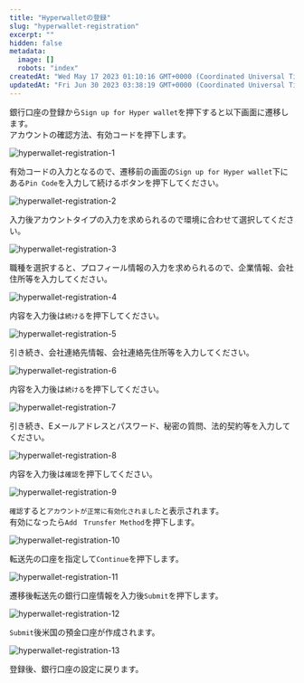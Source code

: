 ```yaml
---
title: "Hyperwalletの登録"
slug: "hyperwallet-registration"
excerpt: ""
hidden: false
metadata: 
  image: []
  robots: "index"
createdAt: "Wed May 17 2023 01:10:16 GMT+0000 (Coordinated Universal Time)"
updatedAt: "Fri Jun 30 2023 03:38:19 GMT+0000 (Coordinated Universal Time)"
---
```

銀行口座の登録から`Sign up for Hyper wallet`を押下すると以下画面に遷移します。  
アカウントの確認方法、有効コードを押下します。

![hyperwallet-registration-1](/ja/img/aws-marketplace-integration/hyperwallet-registration/hyperwallet-registration-1.png)

有効コードの入力となるので、遷移前の画面の`Sign up for Hyper wallet`下にある`Pin Code`を入力して続けるボタンを押下してください。

![hyperwallet-registration-2](/ja/img/aws-marketplace-integration/hyperwallet-registration/hyperwallet-registration-2.png)

入力後アカウントタイプの入力を求められるので環境に合わせて選択してください。

![hyperwallet-registration-3](/ja/img/aws-marketplace-integration/hyperwallet-registration/hyperwallet-registration-3.png)

職種を選択すると、プロフィール情報の入力を求められるので、企業情報、会社住所等を入力してください。

![hyperwallet-registration-4](/ja/img/aws-marketplace-integration/hyperwallet-registration/hyperwallet-registration-4.png)

内容を入力後は`続ける`を押下してください。

![hyperwallet-registration-5](/ja/img/aws-marketplace-integration/hyperwallet-registration/hyperwallet-registration-5.png)

引き続き、会社連絡先情報、会社連絡先住所等を入力してください。

![hyperwallet-registration-6](/ja/img/aws-marketplace-integration/hyperwallet-registration/hyperwallet-registration-6.png)

内容を入力後は`続ける`を押下してください。

![hyperwallet-registration-7](/ja/img/aws-marketplace-integration/hyperwallet-registration/hyperwallet-registration-7.png)

引き続き、Eメールアドレスとパスワード、秘密の質問、法的契約等を入力してください。

![hyperwallet-registration-8](/ja/img/aws-marketplace-integration/hyperwallet-registration/hyperwallet-registration-8.png)

内容を入力後は`確認`を押下してください。

![hyperwallet-registration-9](/ja/img/aws-marketplace-integration/hyperwallet-registration/hyperwallet-registration-9.png)

`確認`すると`アカウントが正常に有効化されました`と表示されます。  
有効になったら`Add　Trunsfer Method`を押下します。

![hyperwallet-registration-10](/ja/img/aws-marketplace-integration/hyperwallet-registration/hyperwallet-registration-10.png)

転送先の口座を指定して`Continue`を押下します。

![hyperwallet-registration-11](/ja/img/aws-marketplace-integration/hyperwallet-registration/hyperwallet-registration-11.png)

遷移後転送先の銀行口座情報を入力後`Submit`を押下します。

![hyperwallet-registration-12](/ja/img/aws-marketplace-integration/hyperwallet-registration/hyperwallet-registration-12.png)

`Submit`後米国の預金口座が作成されます。

![hyperwallet-registration-13](/ja/img/aws-marketplace-integration/hyperwallet-registration/hyperwallet-registration-13.png)

登録後、銀行口座の設定に戻ります。
